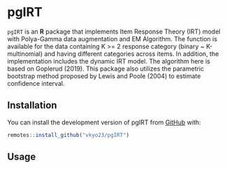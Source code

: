 
<!-- README.md is generated from README.Rmd. Please edit that file -->

# pgIRT

`pgIRT` is an **R** package that implements Item Response Theory (IRT)
model with Polya-Gamma data augmentation and EM Algorithm. The function
is available for the data containing K &gt;= 2 response category (binary
\~ K-multinomial) and having different categories across items. In
addition, the implementation includes the dynamic IRT model. The
algorithm here is based on Goplerud (2019). This package also utilizes
the parametric bootstrap method proposed by Lewis and Poole (2004) to
estimate confidence interval. 

<!-- badges: start -->
<!-- badges: end -->

## Installation

You can install the development version of pgIRT from
[GitHub](https://github.com) with:

``` r
remotes::install_github("vkyo23/pgIRT")
```

## Usage
